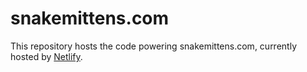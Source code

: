 # snakemittens.com

This repository hosts the code powering snakemittens.com, currently hosted by [Netlify](https://netlify.com).
